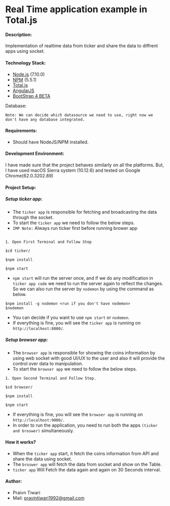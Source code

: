 # Real Time application example in Total.js

#### Description:

Implementation of realtime data from ticker and share the data to diffrent apps using socket.

#### Technology Stack:

 * [Node.js](https://nodejs.org/en/) (7.10.0)
 * [NPM](https://www.npmjs.com/) (5.5.1)
 * [Total.js](https://www.totaljs.com/)
 * [AngularJS](https://angularjs.org/)
 * [BootStrap 4 BETA](https://getbootstrap.com/docs/4.0/getting-started/introduction/)
 
Database:

  ```
  Note: We can decide which datasource we need to use, right now we don't have any database integrated.
  ```


#### Requirements:

 * Should have NodeJS/NPM installed.

#### Development Environment:

I have made sure that the project behaves similarly on all the platforms.
But, I have used macOS Sierra system (10.12.6) and tested on Google Chrome(62.0.3202.89)

#### Project Setup:

##### Setup ticker app:

* The ```ticker app``` is responsible for fetching and broadcasting the data through the socket.
* To start the ```ticker app``` we need to follow the below steps.
* ```IMP Note:``` Always run ticker first before running brower app

```

1. Open First Terminal and Follow Step

$cd ticker/

$npm install

$npm start
```
* ``` npm start ``` will run the server once, and if we do any modification in ```ticker app code``` we need to run the server again to reflect the changes. So we can also run the server by ``` nodemon ``` by using the command as below.

```
$npm install -g nodemon <run if you don't have nodemon>
$nodemon
```
* You can decide if you want to use ``` npm start ``` or ``` nodemon ```.
* If everything is fine, you will see the ```ticker app``` is running on ```http://localhost:8000/```.


##### Setup browser app:

* The ```browser app``` is responsible for showing the coins information by using web socket with good UI/UX to the user and also it will provide the control over data to manipulation.
* To start the ```browser app``` we need to follow the below steps.

```
1. Open Second Terminal and Follow Step.

$cd browser/

$npm install

$npm start
```

* If everything is fine, you will see the ```browser app``` is running on ```http://localhost:9000/```.
* In order to run the application, you need to run both the apps ```(ticker and broswer)``` simultaneously.


#### How it works?

* When the ```ticker app``` start, it fetch the coins information from API and share the data using socket.
* The ```broswer app``` will fetch the data from socket and show on the Table.
* ```ticker app``` Will Fetch the data again and again on 30 Seconds interval.

#### Author:

* Praivn Tiwari
* Mail:  pravintiwari1992@gmail.com
